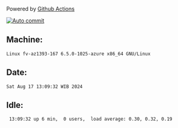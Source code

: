 Powered by [Github Actions](https://github.com/features/actions)

[![Auto commit](https://github.com/hiage/workstation/workflows/Auto%20commit/badge.svg)](https://github.com/hiage/workstation/actions?query=workflow%3A%22Auto+commit%22)

## Machine:
```
Linux fv-az1393-167 6.5.0-1025-azure x86_64 GNU/Linux
```
## Date:
```
Sat Aug 17 13:09:32 WIB 2024
```
## Idle:
```
 13:09:32 up 6 min,  0 users,  load average: 0.30, 0.32, 0.19
```
